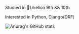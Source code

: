 Studied in 🦁Likelion 9th && 10th

Interested in Python, Django(DRF)

![Anurag's GitHub stats](https://github-readme-stats.vercel.app/api?username=alwaysbemyday1&show_icons=true&theme=graywhite)


<!--
**alwaysbemyday1/alwaysbemyday1** is a ✨ _special_ ✨ repository because its `README.md` (this file) appears on your GitHub profile.

Here are some ideas to get you started:

- 🔭 I’m currently working on ...
- 🌱 I’m currently learning ...
- 👯 I’m looking to collaborate on ...
- 🤔 I’m looking for help with ...
- 💬 Ask me about ...
- 📫 How to reach me: ...
- 😄 Pronouns: ...
- ⚡ Fun fact: ...
-->
